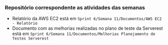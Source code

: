 ### Repositório correspondente as atividades das semanas

- Relatório da AWS EC2 está em `Sprint 6/Semana 11/Documentos/AWS EC2 - Relatório`
- Documento com as melhorias realizadas no plano de teste da Serverest está em `Sprint 6/Semana 11/Documentos/Melhorias Planejamento de Testes Serverest`